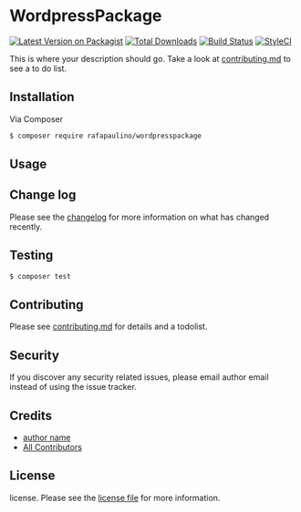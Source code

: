 # WordpressPackage

[![Latest Version on Packagist][ico-version]][link-packagist]
[![Total Downloads][ico-downloads]][link-downloads]
[![Build Status][ico-travis]][link-travis]
[![StyleCI][ico-styleci]][link-styleci]

This is where your description should go. Take a look at [contributing.md](contributing.md) to see a to do list.

## Installation

Via Composer

``` bash
$ composer require rafapaulino/wordpresspackage
```

## Usage

## Change log

Please see the [changelog](changelog.md) for more information on what has changed recently.

## Testing

``` bash
$ composer test
```

## Contributing

Please see [contributing.md](contributing.md) for details and a todolist.

## Security

If you discover any security related issues, please email author email instead of using the issue tracker.

## Credits

- [author name][link-author]
- [All Contributors][link-contributors]

## License

license. Please see the [license file](license.md) for more information.

[ico-version]: https://img.shields.io/packagist/v/rafapaulino/wordpresspackage.svg?style=flat-square
[ico-downloads]: https://img.shields.io/packagist/dt/rafapaulino/wordpresspackage.svg?style=flat-square
[ico-travis]: https://img.shields.io/travis/rafapaulino/wordpresspackage/master.svg?style=flat-square
[ico-styleci]: https://styleci.io/repos/12345678/shield

[link-packagist]: https://packagist.org/packages/rafapaulino/wordpresspackage
[link-downloads]: https://packagist.org/packages/rafapaulino/wordpresspackage
[link-travis]: https://travis-ci.org/rafapaulino/wordpresspackage
[link-styleci]: https://styleci.io/repos/12345678
[link-author]: https://github.com/rafapaulino
[link-contributors]: ../../contributors
